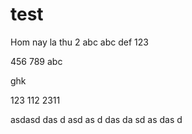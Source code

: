 # test

Hom nay la thu 2
abc
abc
def
123

456
789
abc

ghk

123
112
2311

asdasd
das
d
asd
as
d
das
da
sd
as
das
d
